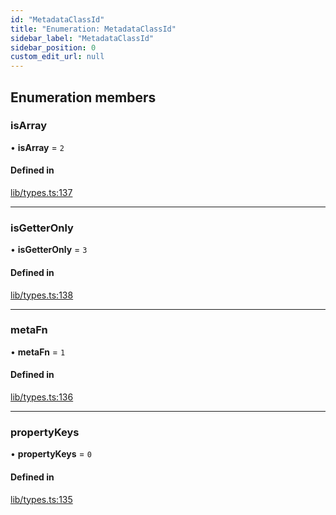 ```yaml
---
id: "MetadataClassId"
title: "Enumeration: MetadataClassId"
sidebar_label: "MetadataClassId"
sidebar_position: 0
custom_edit_url: null
---
```


## Enumeration members

### isArray

• **isArray** = `2`

#### Defined in

[lib/types.ts:137](https://github.com/nartc/mapper/blob/446d40fc/packages/core/src/lib/types.ts#L137)

___

### isGetterOnly

• **isGetterOnly** = `3`

#### Defined in

[lib/types.ts:138](https://github.com/nartc/mapper/blob/446d40fc/packages/core/src/lib/types.ts#L138)

___

### metaFn

• **metaFn** = `1`

#### Defined in

[lib/types.ts:136](https://github.com/nartc/mapper/blob/446d40fc/packages/core/src/lib/types.ts#L136)

___

### propertyKeys

• **propertyKeys** = `0`

#### Defined in

[lib/types.ts:135](https://github.com/nartc/mapper/blob/446d40fc/packages/core/src/lib/types.ts#L135)
